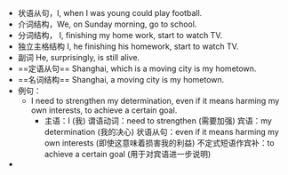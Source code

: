 - 状语从句，I, when I was young could play football.
- 介词结构，We, on Sunday morning, go to school.
- 分词结构， I, finishing my home work, start to watch TV.
- 独立主格结构 I, he finishing his homework, start to watch TV.
- 副词 He, surprisingly, is still alive.
- ==定语从句== Shanghai, which is a moving city is my hometown.
- ==名词结构== Shanghai, a moving city is my hometown.
- 例句：
	- I need to strengthen my determination, even if it means harming my own interests, to achieve a certain goal.
		- 主语：I (我)
		  谓语动词：need to strengthen (需要加强)
		  宾语：my determination (我的决心)
		  状语从句：even if it means harming my own interests (即使这意味着损害我的利益)
		  不定式短语作宾补：to achieve a certain goal (用于对宾语进一步说明)
-